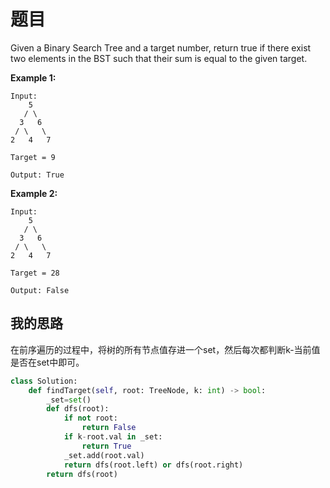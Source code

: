 # 题目

Given a Binary Search Tree and a target number, return true if there exist two elements in the BST such that their sum is equal to the given target.

**Example 1:**

```
Input: 
    5
   / \
  3   6
 / \   \
2   4   7

Target = 9

Output: True
```

 

**Example 2:**

```
Input: 
    5
   / \
  3   6
 / \   \
2   4   7

Target = 28

Output: False
```

## 我的思路

在前序遍历的过程中，将树的所有节点值存进一个set，然后每次都判断k-当前值是否在set中即可。

```python
class Solution:
    def findTarget(self, root: TreeNode, k: int) -> bool:
        _set=set()
        def dfs(root):
            if not root:
                return False
            if k-root.val in _set:
                return True
            _set.add(root.val)
            return dfs(root.left) or dfs(root.right)
        return dfs(root) 
```


